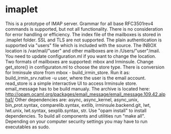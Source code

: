 imaplet
=======
This is a prototype of IMAP server.
Grammar for all base RFC3501rev4 commands is supported, but not all functionality. There is no consideration
for error handling or efficiency. The index file of the mailboxes is stored in .imaplet folder. 
SSL and TLS are not supported. The plain authentication is supported via "users" file which is included with the source. 
The INBOX location is /var/mail/"user" and other mailboxes are in /Users/"user"/mail. You need to update configuration.ml 
if you want to change the location. Two formats of mailboxes are supported: mbox and Irminsule. Change get_store() in configuraton.ml to choose the store type. There is conversion for Irminsule store from mbox - build_irmin_store. Run it as:
build_irmin_srv.native -u user, where the user is the email account. read_store is a simple interractive UI to access 
Irminsule store. 
email_message has to be build manualy. The archive is located here: http://opam.ocaml.org/packages/email_message/email_message.109.42.alpha1/
Other dependencies are:
async,
async_kernel,
async_unix,
bin_prot.syntax,
comparelib.syntax,
extlib,
irminsule.backend.git,
lwt,
lwt.unix,
lwt.syntax,
sexplib.syntax,
str.
Use "opam install" to install dependencies.
To build all components and utilities run "make all". Depending on your computer security settings you may have to run 
executables as sudo.
